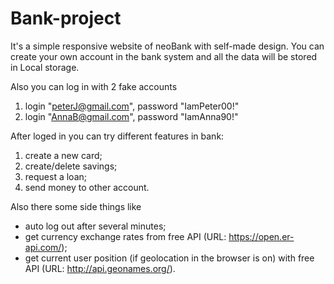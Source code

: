 # Bank-project

It's a simple responsive website of neoBank with self-made design.
You can create your own account in the bank system and all the data will be stored in Local storage.

Also you can log in with 2 fake accounts

1. login "peterJ@gmail.com",
   password "IamPeter00!"
2. login "AnnaB@gmail.com",
   password "IamAnna90!"

After loged in you can try different features in bank:

1. create a new card;
2. create/delete savings;
3. request a loan;
4. send money to other account.

Also there some side things like

- auto log out after several minutes;
- get currency exchange rates from free API (URL: https://open.er-api.com/);
- get current user position (if geolocation in the browser is on) with free API (URL: http://api.geonames.org/).
